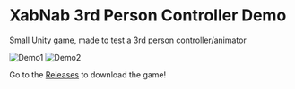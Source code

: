 # XabNab 3rd Person Controller Demo
 Small Unity game, made to test a 3rd person controller/animator
 
 ![Demo1](XabNab1.gif)
 ![Demo2](XabNab2.gif)
 
 Go to the [Releases](https://github.com/abobco/XabNab-3rd-Person-Controller-Demo/releases) to download the game!
